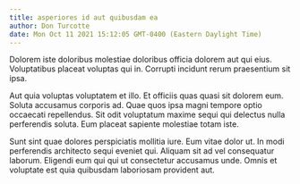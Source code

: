 ```yaml
---
title: asperiores id aut quibusdam ea
author: Don Turcotte
date: Mon Oct 11 2021 15:12:05 GMT-0400 (Eastern Daylight Time)
---
```

Dolorem iste doloribus molestiae doloribus officia dolorem aut qui eius. Voluptatibus placeat voluptas qui in. Corrupti incidunt rerum praesentium sit ipsa.

 Aut quia voluptas voluptatem et illo. Et officiis quas quasi sit dolorem eum. Soluta accusamus corporis ad. Quae quos ipsa magni tempore optio occaecati repellendus. Sit odit voluptatum maxime sequi qui delectus nulla perferendis soluta. Eum placeat sapiente molestiae totam iste.

 Sunt sint quae dolores perspiciatis mollitia iure. Eum vitae dolor ut. In modi perferendis architecto sequi eveniet qui. Aliquam sit ad vel consequatur laborum. Eligendi eum qui qui ut consectetur accusamus unde. Omnis et voluptate est quia quibusdam laboriosam provident aut.